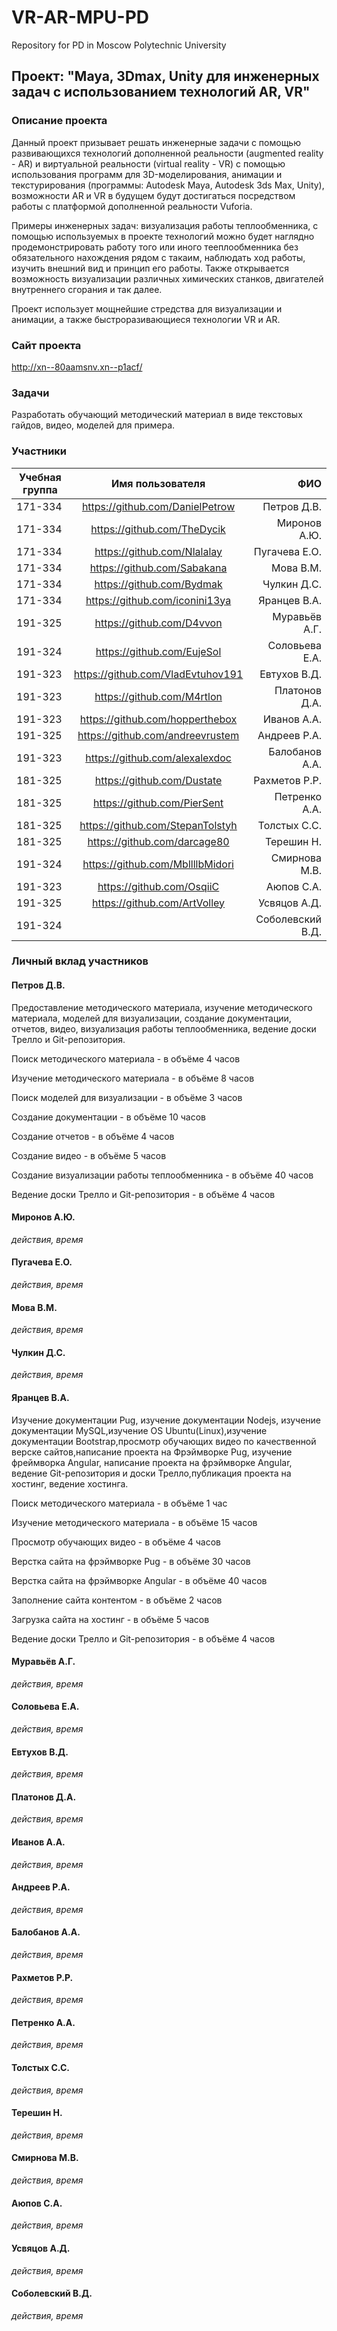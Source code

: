 # VR-AR-MPU-PD
Repository for PD in Moscow Polytechnic University

## Проект: "Maya, 3Dmax, Unity для инженерных задач с использованием технологий AR, VR"

### Описание проекта

Данный проект призывает решать инженерные задачи с помощью развивающихся технологий дополненной реальности (augmented reality - AR) и виртуальной реальности (virtual reality - VR) с помощью использования программ для 3D-моделирования, анимации и текстурирования (программы: Autodesk Maya, Autodesk 3ds Max, Unity), возможности AR и VR в будущем будут достигаться посредством работы с платформой дополненной реальности Vuforia.

Примеры инженерных задач: визуализация работы теплообменника, с помощью используемых в проекте технологий можно будет наглядно продемонстрировать работу того или иного тееплообменника без обязательного нахождения рядом с такаим, наблюдать ход работы, изучить внешний вид и принцип его работы.
Также открывается возможность визуализации различных химических станков, двигателей внутреннего сгорания и так далее.

Проект использует мощнейшие стредства для визуализации и анимации, а также быстроразивающиеся технологии VR и AR.

### Сайт проекта
http://xn--80aamsnv.xn--p1acf/

### Задачи
Разработать обучающий методический материал в виде текстовых гайдов, видео, моделей для примера.

### Участники
|Учебная группа|Имя пользователя|ФИО|
| ------------- |:------------------:| -----:|
|171-334|https://github.com/DanielPetrow|Петров Д.В.|
|171-334|https://github.com/TheDycik|Миронов А.Ю.|
|171-334|https://github.com/Nlalalay|Пугачева Е.О.|
|171-334|https://github.com/Sabakana|Мова В.М.|
|171-334|https://github.com/Bydmak|Чулкин Д.С.|
|171-334|https://github.com/iconini13ya|Яранцев В.А.|
|191-325|https://github.com/D4vvon|Муравьёв А.Г.|
|191-324|https://github.com/EujeSol|Соловьева Е.А.|
|191-323|https://github.com/VladEvtuhov191|Евтухов В.Д.|
|191-323|https://github.com/M4rtlon|Платонов Д.А.|
|191-323|https://github.com/hopperthebox|Иванов А.А.|
|191-325|https://github.com/andreevrustem|Андреев Р.А.|
|191-323|https://github.com/alexalexdoc|Балобанов А.А.|
|181-325|https://github.com/Dustate|Рахметов Р.Р.|
|181-325|https://github.com/PierSent|Петренко А.А.|
|181-325|https://github.com/StepanTolstyh|Толстых С.С.|
|181-325|https://github.com/darcage80|Терешин Н.|
|191-324|https://github.com/MbllllbMidori|Смирнова М.В.|
|191-323|https://github.com/OsqiiC|Аюпов С.А.|
|191-325|https://github.com/ArtVolley|Усвяцов А.Д.|
|191-324||Соболевский В.Д.|


### Личный вклад участников
#### Петров Д.В.

Предоставление методического материала, изучение методического материала, моделей для визуализации, создание документации, отчетов, видео, визуализация работы теплообменника, ведение доски Трелло и Git-репозитория.

Поиск методического материала - в объёме 4 часов

Изучение методического материала - в объёме 8 часов

Поиск моделей для визуализации - в объёме 3 часов

Создание документации - в объёме 10 часов

Создание отчетов - в объёме 4 часов

Создание видео - в объёме 5 часов

Создание визуализации работы теплообменника - в объёме 40 часов

Ведение доски Трелло и Git-репозитория - в объёме 4 часов


#### Миронов А.Ю.
*действия, время*



#### Пугачева Е.О.
*действия, время*



#### Мова В.М.
*действия, время*



#### Чулкин Д.С.
*действия, время*



#### Яранцев В.А.
Изучение документации Pug, изучение документации Nodejs, изучение документации MySQL,изучение OS Ubuntu(Linux),изучение документации Bootstrap,просмотр обучающих видео  по качественной верске сайтов,написание проекта на Фрэймворке Pug, изучение фреймворка Angular, написание проекта на фрэймворке Angular, ведение Git-репозитория и доски Трелло,публикация проекта на хостинг, ведение хостинга.

Поиск методического материала - в объёме 1 час

Изучение методического материала - в объёме 15 часов

Просмотр обучающих видео - в объёме 4 часов

Верстка сайта на фрэймворке Pug - в объёме 30 часов

Верстка сайта на фрэймворке Angular - в объёме 40 часов 

Заполнение сайта контентом - в объёме 2 часов

Загрузка сайта на хостинг - в объёме 5 часов 

Ведение доски Трелло и Git-репозитория - в объёме 4 часов




#### Муравьёв А.Г.
*действия, время*



#### Соловьева Е.А.
*действия, время*



#### Евтухов В.Д.
*действия, время*



#### Платонов Д.А.
*действия, время*



#### Иванов А.А.
*действия, время*



#### Андреев Р.А.
*действия, время*



#### Балобанов А.А.
*действия, время*



#### Рахметов Р.Р.
*действия, время*



#### Петренко А.А.
*действия, время*



#### Толстых С.С.
*действия, время*



#### Терешин Н.
*действия, время*



#### Смирнова М.В.
*действия, время*



#### Аюпов С.А.
*действия, время*



#### Усвяцов А.Д.
*действия, время*



#### Соболевский В.Д.
*действия, время*


